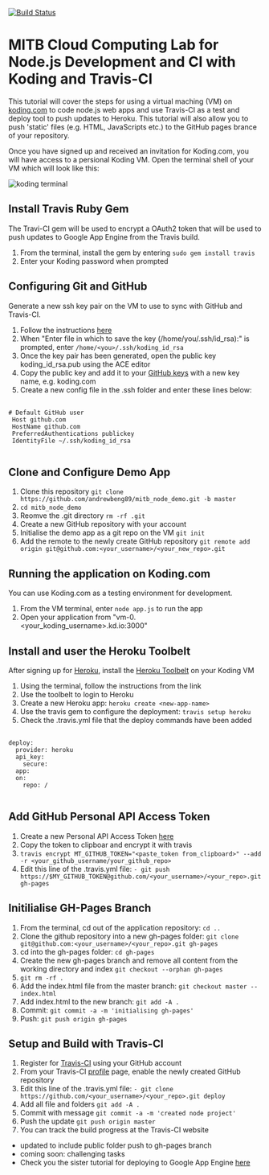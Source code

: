 [![Build Status](https://travis-ci.org/andrewbeng89/mitb_node_demo.png?branch=master)](https://travis-ci.org/andrewbeng89/mitb_node_demo)
# MITB Cloud Computing Lab for Node.js Development and CI with Koding and Travis-CI

This tutorial will cover the steps for using a virtual maching (VM) on [koding.com](https://koding.com) to code node.js web apps and use Travis-CI as a test and deploy tool to push updates to Heroku. This tutorial will also allow you to push 'static' files (e.g. HTML, JavaScripts etc.) to the GitHub pages brance of your repository.

Once you have signed up and received an invitation for Koding.com, you will have access to a persional Koding VM. Open the terminal shell of your VM which will look like this:

![koding terminal](/images/koding_vm.png)


## Install Travis Ruby Gem

The Travi-CI gem will be used to encrypt a OAuth2 token that will be used to push updates to Google App Engine from the Travis build.

1. From the terminal, install the gem by entering `sudo gem install travis`
2. Enter your Koding password when prompted


## Configuring Git and GitHub

Generate a new ssh key pair on the VM to use to sync with GitHub and Travis-CI.

1. Follow the instructions [here](https://help.github.com/articles/generating-ssh-keys)
2. When "Enter file in which to save the key (/home/you/.ssh/id_rsa):" is prompted, enter  `/home/<you>/.ssh/koding_id_rsa`
3. Once the key pair has been generated, open the public key koding_id_rsa.pub using the ACE editor
4. Copy the public key and add it to your [GitHub keys](https://github.com/settings/ssh) with a new key name, e.g. koding.com
5. Create a new config file in the .ssh folder and enter these lines below:
<pre>
  <code>
# Default GitHub user
 Host github.com
 HostName github.com
 PreferredAuthentications publickey
 IdentityFile ~/.ssh/koding_id_rsa
  </code>
</pre> 


## Clone and Configure Demo App

1. Clone this repository `git clone https://github.com/andrewbeng89/mitb_node_demo.git -b master`
2. `cd mitb_node_demo`
3. Reomve the .git directory `rm -rf .git`
4. Create a new GitHub repository with your account
5. Initialise the demo app as a git repo on the VM `git init`
6. Add the remote to the newly create GitHub repository `git remote add origin git@github.com:<your_username>/<your_new_repo>.git`


## Running the application on Koding.com

You can use Koding.com as a testing environment for development.

1. From the VM terminal, enter `node app.js` to run the app
2. Open your application from "vm-0.<your_koding_username>.kd.io:3000"


## Install and user the Heroku Toolbelt

After signing up for [Heroku](https://heroku.com), install the [Heroku Toolbelt](https://toolbelt.heroku.com/) on your Koding VM

1. Using the terminal, follow the instructions from the link
2. Use the toolbelt to login to Heroku
3. Create a new Heroku app: `heroku create <new-app-name>`
4. Use the travis gem to configure the deployment: `travis setup heroku`
5. Check the .travis.yml file that the deploy commands have been added
<pre>
  <code>
deploy:
  provider: heroku
  api_key:
    secure: <encrypted_api_key>
  app: <your_heroku_app_name>
  on:
    repo: <your_github_username>/<your_repo>
  </code>
</pre> 


## Add GitHub Personal API Access Token

1. Create a new Personal API Access Token [here](https://github.com/settings/applications)
2. Copy the token to clipboar and encrypt it with travis
3. `travis encrypt MT_GITHUB_TOKEN="<paste_token from_clipboard>" --add -r <your_github_username/your_github_repo>`
4. Edit this line of the .travis.yml file: `- git push https://$MY_GITHUB_TOKEN@github.com/<your_username>/<your_repo>.git gh-pages`


## Initilialise GH-Pages Branch 

1. From the terminal, cd out of the application repository: `cd ..`
2. Clone the github repository into a new gh-pages folder: `git clone git@github.com:<your_username>/<your_repo>.git gh-pages`
3. cd into the gh-pages folder: `cd gh-pages`
4. Create the new gh-pages branch and remove all content from the working directory and index `git checkout --orphan gh-pages`
5. `git rm -rf .`
6. Add the index.html file from the master branch: `git checkout master -- index.html`
7. Add index.html to the new branch: `git add -A .`
8. Commit:  `git commit -a -m 'initialising gh-pages'`
9. Push: `git push origin gh-pages`


## Setup and Build with Travis-CI

1. Register for [Travis-CI](https://travis-ci.org) using your GitHub account
2. From your Travis-CI [profile](https://travis-ci.org/profile) page, enable the newly created GitHub repository
3. Edit this line of the .travis.yml file: `- git clone https://github.com/<your_username>/<your_repo>.git deploy`
4. Add all file and folders `git add -A .`
5. Commit with message `git commit -a -m 'created node project'`
6. Push the update `git push origin master`
7. You can track the build progress at the Travis-CI website

* updated to include public folder push to gh-pages branch
* coming soon: challenging tasks
* Check you the sister tutorial for deploying to Google App Engine [here](https://github.com/andrewbeng89/mitb_gae_demo)